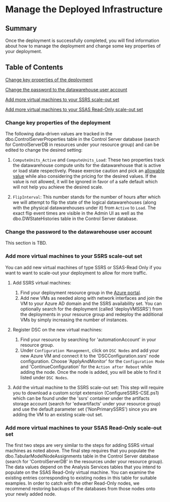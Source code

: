 # Manage the Deployed Infrastructure

## Summary
Once the deployment is successfully completed, you will find information about how to manage the deployment and change some key properties of your deployment.

## Table of Contents
[Change key properties of the deployment](#change-key-properties-of-the-deployment)

[Change the password to the datawarehouse user account](#change-the-password-to-the-datawarehouse-user-account)

[Add more virtual machines to your SSRS scale-out set](#add-more-virtual-machines-to-your-ssrs-scale-out-set)

[Add more virtual machines to your SSAS Read-Only scale-out set](#add-more-virtual-machines-to-your-ssas-read-only-scale-out-set)


### Change key properties of the deployment

The following data-driven values are tracked in the dbo.ControlServerProperties table in the Control Server database (search for ControlServerDB in resources under your resource group) and can be edited to change the desired setting:
1. `ComputeUnits_Active` and `ComputeUnits_Load`:
These two properties track the datawarehouse compute units for the datawarehouse that is active or load state respectively. Please exercise caution and pick an [allowable value](https://azure.microsoft.com/en-us/pricing/details/sql-data-warehouse/elasticity/) while also considering the pricing for the desired values. If the value is not allowed, it will be ignored in favor of a safe default which will not help you achieve the desired scale.

2. `FlipInterval`: This number stands for the number of hours after which we will attempt to flip the state of the logical datawarehouses (along with the physical datawarehouses under it) from `Active` to `Load`. The exact flip event times are visible in the Admin UI as well as the dbo.DWStateHistories table in the Control Server database.

### Change the password to the datawarehouse user account
This section is TBD.

### Add more virtual machines to your SSRS scale-out set
You can add new virtual machines of type SSRS or SSAS-Read Only if you want to want to scale-out your deployment to allow for more traffic.

1.  Add SSRS virtual machines:
    1. Find your deployment resource group in the [Azure portal](https://portal.azure.com).
    2. Add new VMs as needed along with network interfaces and join the VM to your Azure AD domain and the SSRS availability set. You can optionally search for the deployment (called 'deployVMSSRS') from the deployments in your resource group  and redeploy the additional VMs by simply increasing the number of instances.

2. Register DSC on the new virtual machines:
    1. Find your resource by searching for 'automationAccount' in your resource group.
    2. Under `Configuration Management`, click on `DSC Nodes` and add your new Azure VM and connect it to the 'DSCConfiguration.ssrs' node configuration. Choose 'ApplyAndMonitor' for the `Configuration Mode` and 'ContinueConfiguration' for the `Action after Reboot` while adding the node. Once the node is added, you will be able to find it listed under `DSC Nodes`.

3. Add the virtual machine to the SSRS scale-out set:
This step will require you to download a custom script extension (ConfigureSSRS-CSE.ps1) which can be found under the 'ssrs' container under the artifacts storage account (search for 'edwartifacts' under your resource group) and use the default parameter set ('NonPrimarySSRS') since you are adding the VM to an existing scale-out set.

### Add more virtual machines to your SSAS Read-Only scale-out set
The first two steps are very similar to the steps for adding SSRS virtual machines as noted above. The final step requires that you populate the dbo.TabularModelNodeAssignments table in the Control Server database (search for 'ControlServerDB' in the resources under your resource group). The data values depend on the Analysis Services tables that you intend to populate on the SSAS Read-Only virtual machine. You can examine the existing entries corresponding to existing nodes in this table for suitable examples. In order to catch with the other Read-Only nodes, we recommend restoring backups of the databases from those nodes onto your newly added node.
